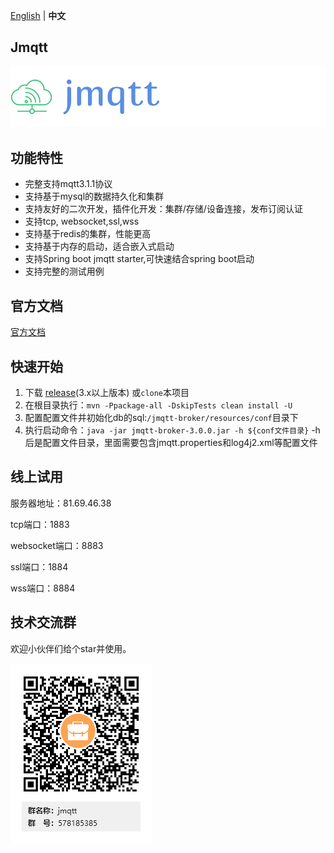 [English](README.md) | **中文**
##  Jmqtt

![Jmqtt logo](jmqtt.png)

## 功能特性
* 完整支持mqtt3.1.1协议
* 支持基于mysql的数据持久化和集群
* 支持友好的二次开发，插件化开发：集群/存储/设备连接，发布订阅认证
* 支持tcp, websocket,ssl,wss
* 支持基于redis的集群，性能更高
* 支持基于内存的启动，适合嵌入式启动
* 支持Spring boot jmqtt starter,可快速结合spring boot启动
* 支持完整的测试用例

## 官方文档
[官方文档](http://www.mangdagou.com/)

## 快速开始
1. 下载 [release](https://github.com/Cicizz/jmqtt/releases)(3.x以上版本) 或`clone`本项目
2. 在根目录执行：`mvn -Ppackage-all -DskipTests clean install -U`
3. 配置配置文件并初始化db的sql:`/jmqtt-broker/resources/conf`目录下
4. 执行启动命令：`java -jar jmqtt-broker-3.0.0.jar -h ${conf文件目录}` -h后是配置文件目录，里面需要包含jmqtt.properties和log4j2.xml等配置文件

## 线上试用
服务器地址：81.69.46.38

tcp端口：1883

websocket端口：8883

ssl端口：1884

wss端口：8884

## 技术交流群
欢迎小伙伴们给个star并使用。

![jmqtt技术交流群](jmqtt_qq.png)


